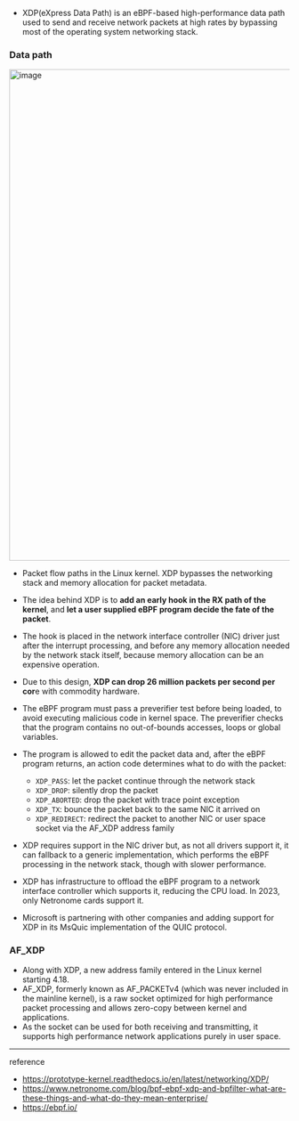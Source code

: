- XDP(eXpress Data Path) is an eBPF-based high-performance data path used to send and receive network packets at high rates by bypassing most of the operating system networking stack.
  
### Data path

<img width="883" alt="image" src="https://github.com/rlaisqls/TIL/assets/81006587/c322a547-9858-44ff-880a-acd5859cddaf">

- Packet flow paths in the Linux kernel. XDP bypasses the networking stack and memory allocation for packet metadata.
- The idea behind XDP is to **add an early hook in the RX path of the kernel**, and **let a user supplied eBPF program decide the fate of the packet**.
- The hook is placed in the network interface controller (NIC) driver just after the interrupt processing, and before any memory allocation needed by the network stack itself, because memory allocation can be an expensive operation.
- Due to this design, **XDP can drop 26 million packets per second per cor**e with commodity hardware.

- The eBPF program must pass a preverifier test before being loaded, to avoid executing malicious code in kernel space. The preverifier checks that the program contains no out-of-bounds accesses, loops or global variables.

- The program is allowed to edit the packet data and, after the eBPF program returns, an action code determines what to do with the packet:
  - `XDP_PASS`: let the packet continue through the network stack
  - `XDP_DROP`: silently drop the packet
  - `XDP_ABORTED`: drop the packet with trace point exception
  - `XDP_TX`: bounce the packet back to the same NIC it arrived on
  - `XDP_REDIRECT`: redirect the packet to another NIC or user space socket via the AF_XDP address family
- XDP requires support in the NIC driver but, as not all drivers support it, it can fallback to a generic implementation, which performs the eBPF processing in the network stack, though with slower performance.

- XDP has infrastructure to offload the eBPF program to a network interface controller which supports it, reducing the CPU load. In 2023, only Netronome cards support it.

- Microsoft is partnering with other companies and adding support for XDP in its MsQuic implementation of the QUIC protocol.

### AF_XDP

- Along with XDP, a new address family entered in the Linux kernel starting 4.18.
- AF_XDP, formerly known as AF_PACKETv4 (which was never included in the mainline kernel), is a raw socket optimized for high performance packet processing and allows zero-copy between kernel and applications.
- As the socket can be used for both receiving and transmitting, it supports high performance network applications purely in user space.

---
reference
- https://prototype-kernel.readthedocs.io/en/latest/networking/XDP/
- https://www.netronome.com/blog/bpf-ebpf-xdp-and-bpfilter-what-are-these-things-and-what-do-they-mean-enterprise/
- https://ebpf.io/